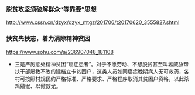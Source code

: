 ### 脱贫攻坚须破解群众“等靠要”思想
http://www.cssn.cn/dzyx/dzyx_mtgz/201706/t20170620_3555827.shtml
### 扶贫先扶志，着力消除精神贫困
https://www.sohu.com/a/236907048_181108
- 三是严厉惩处精神贫困“癌症患者”。对于不愿劳动、不想脱贫甚至叫嚣威胁帮扶干部屡教不改的建档立卡贫困户，这类人员如同癌症晚期病人无可救药，各村可按照村规民约严格标准、严格要求、严格程序取消其贫困户资格，以此杀鸡儆猴、以儆效尤。